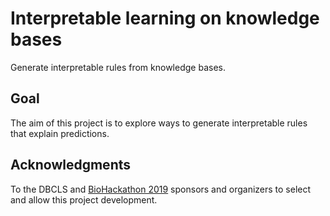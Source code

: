 # Interpretable learning on knowledge bases
Generate interpretable rules from knowledge bases.

## Goal
The aim of this project is to explore ways to generate interpretable rules that explain predictions.

## Acknowledgments
To the DBCLS and [BioHackathon 2019](http://2019.biohackathon.org/) sponsors and organizers to select and allow this project development.

